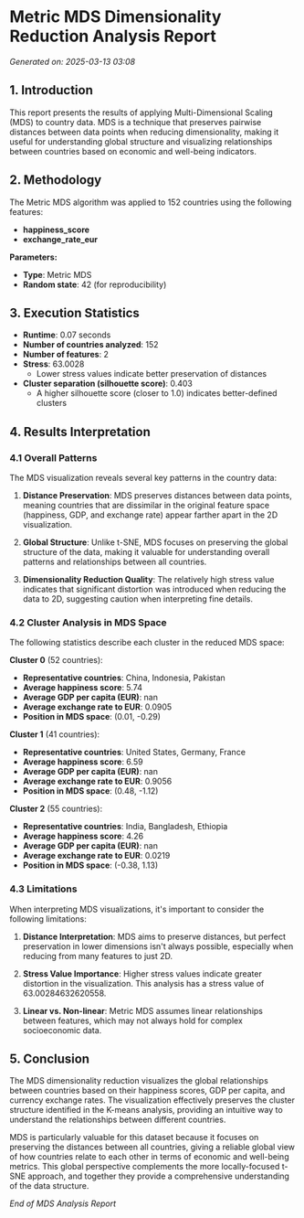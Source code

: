 # Metric MDS Dimensionality Reduction Analysis Report

*Generated on: 2025-03-13 03:08*

## 1. Introduction

This report presents the results of applying Multi-Dimensional Scaling (MDS) to country data. MDS is a technique that preserves pairwise distances between data points when reducing dimensionality, making it useful for understanding global structure and visualizing relationships between countries based on economic and well-being indicators.

## 2. Methodology

The Metric MDS algorithm was applied to 152 countries using the following features:

- **happiness_score**
- **exchange_rate_eur**

**Parameters:**

- **Type**: Metric MDS
- **Random state**: 42 (for reproducibility)

## 3. Execution Statistics

- **Runtime**: 0.07 seconds
- **Number of countries analyzed**: 152
- **Number of features**: 2
- **Stress**: 63.0028
  - Lower stress values indicate better preservation of distances
- **Cluster separation (silhouette score)**: 0.403
  - A higher silhouette score (closer to 1.0) indicates better-defined clusters

## 4. Results Interpretation

### 4.1 Overall Patterns

The MDS visualization reveals several key patterns in the country data:

1. **Distance Preservation**: MDS preserves distances between data points, meaning countries that are dissimilar in the original feature space (happiness, GDP, and exchange rate) appear farther apart in the 2D visualization.

2. **Global Structure**: Unlike t-SNE, MDS focuses on preserving the global structure of the data, making it valuable for understanding overall patterns and relationships between all countries.

3. **Dimensionality Reduction Quality**: The relatively high stress value indicates that significant distortion was introduced when reducing the data to 2D, suggesting caution when interpreting fine details.

### 4.2 Cluster Analysis in MDS Space

The following statistics describe each cluster in the reduced MDS space:

**Cluster 0** (52 countries):

- **Representative countries**: China, Indonesia, Pakistan
- **Average happiness score**: 5.74
- **Average GDP per capita (EUR)**: nan
- **Average exchange rate to EUR**: 0.0905
- **Position in MDS space**: (0.01, -0.29)

**Cluster 1** (41 countries):

- **Representative countries**: United States, Germany, France
- **Average happiness score**: 6.59
- **Average GDP per capita (EUR)**: nan
- **Average exchange rate to EUR**: 0.9056
- **Position in MDS space**: (0.48, -1.12)

**Cluster 2** (55 countries):

- **Representative countries**: India, Bangladesh, Ethiopia
- **Average happiness score**: 4.26
- **Average GDP per capita (EUR)**: nan
- **Average exchange rate to EUR**: 0.0219
- **Position in MDS space**: (-0.38, 1.13)

### 4.3 Limitations

When interpreting MDS visualizations, it's important to consider the following limitations:

1. **Distance Interpretation**: MDS aims to preserve distances, but perfect preservation in lower dimensions isn't always possible, especially when reducing from many features to just 2D.

2. **Stress Value Importance**: Higher stress values indicate greater distortion in the visualization. This analysis has a stress value of 63.00284632620558.

3. **Linear vs. Non-linear**: Metric MDS assumes linear relationships between features, which may not always hold for complex socioeconomic data.

## 5. Conclusion

The MDS dimensionality reduction visualizes the global relationships between countries based on their happiness scores, GDP per capita, and currency exchange rates. The visualization effectively preserves the cluster structure identified in the K-means analysis, providing an intuitive way to understand the relationships between different countries.

MDS is particularly valuable for this dataset because it focuses on preserving the distances between all countries, giving a reliable global view of how countries relate to each other in terms of economic and well-being metrics. This global perspective complements the more locally-focused t-SNE approach, and together they provide a comprehensive understanding of the data structure.

*End of MDS Analysis Report*

